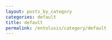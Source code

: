 ```yaml
---
layout: posts_by_category
categories: default
title: default
permalink: /entolusis/category/default
---
```

